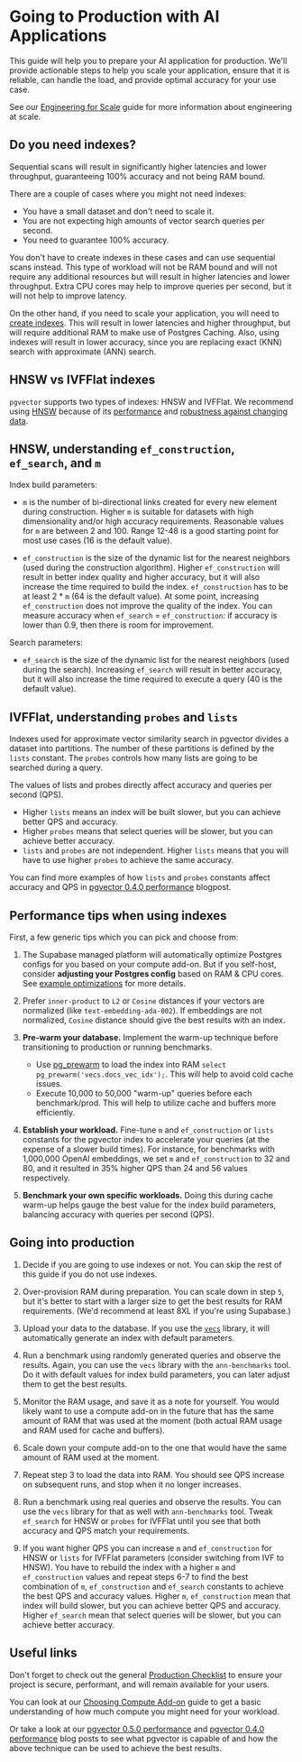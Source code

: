 # Going to Production with AI Applications

This guide will help you to prepare your AI application for production. We'll provide actionable steps to help you scale your application, ensure that it is reliable, can handle the load, and provide optimal accuracy for your use case.

See our [Engineering for Scale](https://supabase.com/docs/guides/ai/engineering-for-scale) guide for more information about engineering at scale.

## Do you need indexes?

Sequential scans will result in significantly higher latencies and lower throughput, guaranteeing 100% accuracy and not being RAM bound.

There are a couple of cases where you might not need indexes:

- You have a small dataset and don't need to scale it.
- You are not expecting high amounts of vector search queries per second.
- You need to guarantee 100% accuracy.

You don't have to create indexes in these cases and can use sequential scans instead. This type of workload will not be RAM bound and will not require any additional resources but will result in higher latencies and lower throughput. Extra CPU cores may help to improve queries per second, but it will not help to improve latency.

On the other hand, if you need to scale your application, you will need to [create indexes](https://supabase.com/docs/guides/ai/vector-indexes). This will result in lower latencies and higher throughput, but will require additional RAM to make use of Postgres Caching. Also, using indexes will result in lower accuracy, since you are replacing exact (KNN) search with approximate (ANN) search.

## HNSW vs IVFFlat indexes

`pgvector` supports two types of indexes: HNSW and IVFFlat. We recommend using [HNSW](https://supabase.com/docs/guides/ai/vector-indexes/hnsw-indexes) because of its [performance](https://supabase.com/blog/increase-performance-pgvector-hnsw#hnsw-performance-1536-dimensions) and [robustness against changing data](https://supabase.com/docs/guides/ai/vector-indexes/hnsw-indexes#when-should-you-create-hnsw-indexes).

## HNSW, understanding `ef_construction`, `ef_search`, and `m`

Index build parameters:

- `m` is the number of bi-directional links created for every new element during construction. Higher `m` is suitable for datasets with high dimensionality and/or high accuracy requirements. Reasonable values for `m` are between 2 and 100. Range 12-48 is a good starting point for most use cases (16 is the default value).

- `ef_construction` is the size of the dynamic list for the nearest neighbors (used during the construction algorithm). Higher `ef_construction` will result in better index quality and higher accuracy, but it will also increase the time required to build the index. `ef_construction` has to be at least 2 * `m` (64 is the default value). At some point, increasing `ef_construction` does not improve the quality of the index. You can measure accuracy when `ef_search` = `ef_construction`: if accuracy is lower than 0.9, then there is room for improvement.

Search parameters:

- `ef_search` is the size of the dynamic list for the nearest neighbors (used during the search). Increasing `ef_search` will result in better accuracy, but it will also increase the time required to execute a query (40 is the default value).

## IVFFlat, understanding `probes` and `lists`

Indexes used for approximate vector similarity search in pgvector divides a dataset into partitions. The number of these partitions is defined by the `lists` constant. The `probes` controls how many lists are going to be searched during a query.

The values of lists and probes directly affect accuracy and queries per second (QPS).

- Higher `lists` means an index will be built slower, but you can achieve better QPS and accuracy.
- Higher `probes` means that select queries will be slower, but you can achieve better accuracy.
- `lists` and `probes` are not independent. Higher `lists` means that you will have to use higher `probes` to achieve the same accuracy.

You can find more examples of how `lists` and `probes` constants affect accuracy and QPS in [pgvector 0.4.0 performance](https://supabase.com/blog/pgvector-performance) blogpost.

## Performance tips when using indexes

First, a few generic tips which you can pick and choose from:

1. The Supabase managed platform will automatically optimize Postgres configs for you based on your compute add-on. But if you self-host, consider **adjusting your Postgres config** based on RAM & CPU cores. See [example optimizations](https://gist.github.com/egor-romanov/323e2847851bbd758081511785573c08) for more details.

2. Prefer `inner-product` to `L2` or `Cosine` distances if your vectors are normalized (like `text-embedding-ada-002`). If embeddings are not normalized, `Cosine` distance should give the best results with an index.

3. **Pre-warm your database.** Implement the warm-up technique before transitioning to production or running benchmarks.
   - Use [pg_prewarm](https://www.postgresql.org/docs/current/pgprewarm.html) to load the index into RAM `select pg_prewarm('vecs.docs_vec_idx');`. This will help to avoid cold cache issues.
   - Execute 10,000 to 50,000 "warm-up" queries before each benchmark/prod. This will help to utilize cache and buffers more efficiently.

4. **Establish your workload.** Fine-tune `m` and `ef_construction` or `lists` constants for the pgvector index to accelerate your queries (at the expense of a slower build times). For instance, for benchmarks with 1,000,000 OpenAI embeddings, we set `m` and `ef_construction` to 32 and 80, and it resulted in 35% higher QPS than 24 and 56 values respectively.

5. **Benchmark your own specific workloads.** Doing this during cache warm-up helps gauge the best value for the index build parameters, balancing accuracy with queries per second (QPS).

## Going into production

1. Decide if you are going to use indexes or not. You can skip the rest of this guide if you do not use indexes.

2. Over-provision RAM during preparation. You can scale down in step `5`, but it's better to start with a larger size to get the best results for RAM requirements. (We'd recommend at least 8XL if you're using Supabase.)

3. Upload your data to the database. If you use the [`vecs`](https://supabase.com/docs/guides/ai/python/api) library, it will automatically generate an index with default parameters.

4. Run a benchmark using randomly generated queries and observe the results. Again, you can use the `vecs` library with the `ann-benchmarks` tool. Do it with default values for index build parameters, you can later adjust them to get the best results.

5. Monitor the RAM usage, and save it as a note for yourself. You would likely want to use a compute add-on in the future that has the same amount of RAM that was used at the moment (both actual RAM usage and RAM used for cache and buffers).

6. Scale down your compute add-on to the one that would have the same amount of RAM used at the moment.

7. Repeat step 3 to load the data into RAM. You should see QPS increase on subsequent runs, and stop when it no longer increases.

8. Run a benchmark using real queries and observe the results. You can use the `vecs` library for that as well with `ann-benchmarks` tool. Tweak `ef_search` for HNSW or `probes` for IVFFlat until you see that both accuracy and QPS match your requirements.

9. If you want higher QPS you can increase `m` and `ef_construction` for HNSW or `lists` for IVFFlat parameters (consider switching from IVF to HNSW). You have to rebuild the index with a higher `m` and `ef_construction` values and repeat steps 6-7 to find the best combination of `m`, `ef_construction` and `ef_search` constants to achieve the best QPS and accuracy values. Higher `m`, `ef_construction` mean that index will build slower, but you can achieve better QPS and accuracy. Higher `ef_search` mean that select queries will be slower, but you can achieve better accuracy.

## Useful links

Don't forget to check out the general [Production Checklist](https://supabase.com/docs/guides/platform/going-into-prod) to ensure your project is secure, performant, and will remain available for your users.

You can look at our [Choosing Compute Add-on](https://supabase.com/docs/guides/ai/choosing-compute-addon) guide to get a basic understanding of how much compute you might need for your workload.

Or take a look at our [pgvector 0.5.0 performance](https://supabase.com/blog/increase-performance-pgvector-hnsw) and [pgvector 0.4.0 performance](https://supabase.com/blog/pgvector-performance) blog posts to see what pgvector is capable of and how the above technique can be used to achieve the best results.
